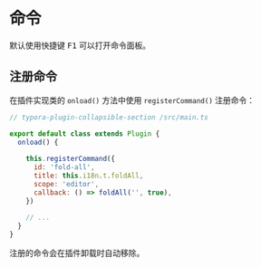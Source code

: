# 命令

默认使用快捷键 <kbd>F1</kbd> 可以打开命令面板。



## 注册命令

在插件实现类的 `onload()` 方法中使用 `registerCommand()` 注册命令：

```js
// typora-plugin-collapsible-section /src/main.ts

export default class extends Plugin {
  onload() {
    
    this.registerCommand({
      id: 'fold-all',
      title: this.i18n.t.foldAll,
      scope: 'editor',
      callback: () => foldAll('', true),
    })
    
    // ...
  }
}
```

注册的命令会在插件卸载时自动移除。